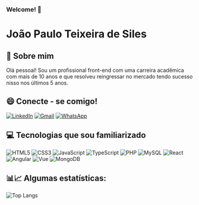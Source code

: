 ### Welcome! 👋


# João Paulo Teixeira de Siles




## 🚀 Sobre mim
Olá pessoal! Sou um profissional front-end com uma carreira acadêmica com mais de 10 anos e que resolveu reingressar no mercado tendo sucesso nisso nos últimos 5 anos.

## 😄 Conecte - se comigo!

[![LinkedIn](https://img.shields.io/badge/LinkedIn-0077B5?style=for-the-badge&logo=linkedin&logoColor=white)](https://www.linkedin.com/in/joaosiles//) [![Gmail](https://img.shields.io/badge/Gmail-333333?style=for-the-badge&logo=gmail&logoColor=red)](mailto:joaosiles@gmail.com) [![WhatsApp](https://img.shields.io/badge/WhatsApp-25D366?style=for-the-badge&logo=whatsapp&logoColor=white)](https://wa.me/55012996169859)


## 💻 Tecnologias que sou familiarizado

 ![HTML5](https://img.shields.io/badge/HTML5-E34F26?style=for-the-badge&logo=html5&logoColor=white)
 ![CSS3](https://img.shields.io/badge/CSS3-1572B6?style=for-the-badge&logo=css3&logoColor=white)
 ![JavaScript](https://img.shields.io/badge/JavaScript-F7DF1E?style=for-the-badge&logo=javascript&logoColor=black)
 ![TypeScript](https://img.shields.io/badge/TypeScript-007ACC?style=for-the-badge&logo=typescript&logoColor=white)
 ![PHP](https://img.shields.io/badge/PHP-777BB4?style=for-the-badge&logo=php&logoColor=white)
 ![MySQL](https://img.shields.io/badge/MySQL-00000F?style=for-the-badge&logo=mysql&logoColor=white)
 ![React](https://img.shields.io/badge/React-blue?style=for-the-badge&logo=react&logoColor=white)
 ![Angular](https://img.shields.io/badge/Angular-red?style=for-the-badge&logo=angular&logoColor=white)
 ![Vue](https://img.shields.io/badge/Vue.js-green?style=for-the-badge&logo=vue.js&logoColor=white)
 ![MongoDB](https://img.shields.io/badge/MongoDB-4EA94B?style=for-the-badge&logo=mongodb&logoColor=white)


## 📊📈 Algumas estatísticas:

![Top Langs](https://github-readme-stats-git-masterrstaa-rickstaa.vercel.app/api/top-langs/?username=joaosiles&layout=compact&bg_color=000&border_color=30A3DC&title_color=E94D5F&text_color=FFF)





